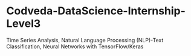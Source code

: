 # Codveda-DataScience-Internship-Level3
Time Series Analysis, Natural Language Processing (NLP)-Text  Classification, Neural Networks with TensorFlow/Keras
